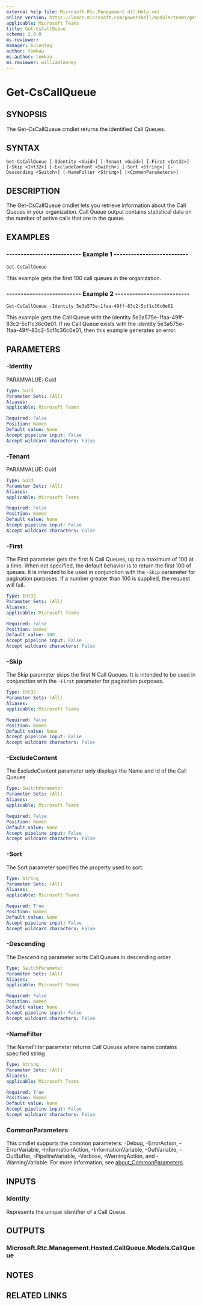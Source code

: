 ```yaml
---
external help file: Microsoft.Rtc.Management.dll-Help.xml
online version: https://learn.microsoft.com/powershell/module/teams/get-cscallqueue
applicable: Microsoft Teams
title: Get-CsCallQueue
schema: 2.0.0
ms.reviewer:
manager: bulenteg
author: tomkau
ms.author: tomkau
ms.reviewer: williamlooney
---
```


# Get-CsCallQueue

## SYNOPSIS
The Get-CsCallQueue cmdlet returns the identified Call Queues.

## SYNTAX

```
Get-CsCallQueue [-Identity <Guid>] [-Tenant <Guid>] [-First <Int32>] [-Skip <Int32>] [-ExcludeContent <Switch>] [-Sort <String>] [-Descending <Switch>] [-NameFilter <String>] [<CommonParameters>]
```

## DESCRIPTION
The Get-CsCallQueue cmdlet lets you retrieve information about the Call Queues in your organization. Call Queue output contains statistical data on the number of active calls that are in the queue.

## EXAMPLES

### -------------------------- Example 1 --------------------------
```
Get-CsCallQueue
```

This example gets the first 100 call queues in the organization.

### -------------------------- Example 2 --------------------------
```
Get-CsCallQueue -Identity 5e3a575e-1faa-49ff-83c2-5cf1c36c0e01
```

This example gets the Call Queue with the identity 5e3a575e-1faa-49ff-83c2-5cf1c36c0e01. If no Call Queue exists with the identity 5e3a575e-1faa-49ff-83c2-5cf1c36c0e01, then this example generates an error.

## PARAMETERS

### -Identity
PARAMVALUE: Guid

```yaml
Type: Guid
Parameter Sets: (All)
Aliases:
applicable: Microsoft Teams

Required: False
Position: Named
Default value: None
Accept pipeline input: False
Accept wildcard characters: False
```

### -Tenant
PARAMVALUE: Guid

```yaml
Type: Guid
Parameter Sets: (All)
Aliases:
applicable: Microsoft Teams

Required: False
Position: Named
Default value: None
Accept pipeline input: False
Accept wildcard characters: False
```

### -First
The First parameter gets the first N Call Queues, up to a maximum of 100 at a time. 
When not specified, the default behavior is to return the first 100 of queues. It is intended to be used in conjunction with the `-Skip` parameter for pagination purposes.
If a number greater than 100 is supplied, the request will fail.

```yaml
Type: Int32
Parameter Sets: (All)
Aliases:
applicable: Microsoft Teams

Required: False
Position: Named
Default value: 100
Accept pipeline input: False
Accept wildcard characters: False
```

### -Skip
The Skip parameter skips the first N Call Queues. It is intended to be used in conjunction with the `-First` parameter for pagination purposes.

```yaml
Type: Int32
Parameter Sets: (All)
Aliases:
applicable: Microsoft Teams

Required: False
Position: Named
Default value: None
Accept pipeline input: False
Accept wildcard characters: False
```

### -ExcludeContent
The ExcludeContent parameter only displays the Name and Id of the Call Queues

```yaml
Type: SwitchParameter
Parameter Sets: (All)
Aliases:
applicable: Microsoft Teams

Required: False
Position: Named
Default value: None
Accept pipeline input: False
Accept wildcard characters: False
```

### -Sort
The Sort parameter specifies the property used to sort.

```yaml
Type: String
Parameter Sets: (All)
Aliases:
applicable: Microsoft Teams

Required: True
Position: Named
Default value: Name
Accept pipeline input: False
Accept wildcard characters: False
```

### -Descending
The Descending parameter sorts Call Queues in descending order

```yaml
Type: SwitchParameter
Parameter Sets: (All)
Aliases:
applicable: Microsoft Teams

Required: False
Position: Named
Default value: None
Accept pipeline input: False
Accept wildcard characters: False
```

### -NameFilter
The NameFilter parameter returns Call Queues where name contains specified string

```yaml
Type: String
Parameter Sets: (All)
Aliases:
applicable: Microsoft Teams

Required: True
Position: Named
Default value: None
Accept pipeline input: False
Accept wildcard characters: False
```

### CommonParameters
This cmdlet supports the common parameters: -Debug, -ErrorAction, -ErrorVariable, -InformationAction, -InformationVariable, -OutVariable, -OutBuffer, -PipelineVariable, -Verbose, -WarningAction, and -WarningVariable. For more information, see [about_CommonParameters](https://go.microsoft.com/fwlink/?LinkID=113216).

## INPUTS

### Identity
Represents the unique identifier of a Call Queue.

## OUTPUTS

### Microsoft.Rtc.Management.Hosted.CallQueue.Models.CallQueue

## NOTES

## RELATED LINKS
